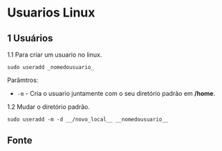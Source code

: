Usuarios Linux
========================================

1 Usuários
--------------------------------------

1.1 Para criar um usuario no linux.

`sudo useradd _nomedousuario_`

Parâmtros:

* `-m` - Cria o usuario juntamente com o seu diretório padrão em __/home__.

1.2 Mudar o diretório padrão.

`sudo useradd -m -d __/novo_local__ __nomedousuario__`

Fonte
-------------------------------------------